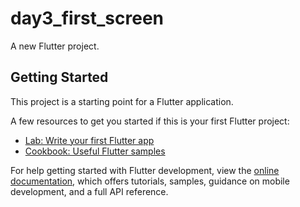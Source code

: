 # day3_first_screen




A new Flutter project.
## Getting Started


This project is a starting point for a Flutter application.



A few resources to get you started if this is your first Flutter project:




- [Lab: Write your first Flutter app](https://docs.flutter.dev/get-started/codelab)
- [Cookbook: Useful Flutter samples](https://docs.flutter.dev/cookbook)


For help getting started with Flutter development, view the
[online documentation](https://docs.flutter.dev/), which offers tutorials,
samples, guidance on mobile development, and a full API reference.


